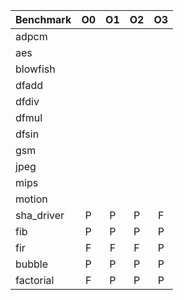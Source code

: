 | **Benchmark** | **O0** | **O1**  | **O2** | **O3** |
| ------------- |:------:|:-------:|:------:|:------:|
| adpcm     | | |||
| aes      	| | |||
| blowfish 	| | |||
| dfadd		| ||||
| dfdiv		|||||
| dfmul		|||||
| dfsin		|||||
| gsm		|||||
| jpeg		|||||
| mips		|||||
| motion	|||||
| sha_driver   | P | P | P | F
| fib		| P | P | P | P |
| fir		| F | F | F | P |
| bubble  	| P | P | P | P |
| factorial  	| F | P | P | P |
